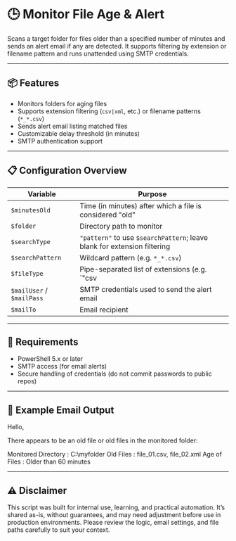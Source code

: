 # 🕒 Monitor File Age & Alert

Scans a target folder for files older than a specified number of minutes and sends an alert email if any are detected. It supports filtering by extension or filename pattern and runs unattended using SMTP credentials.

---

## 📦 Features

- Monitors folders for aging files
- Supports extension filtering (`csv|xml`, etc.) or filename patterns (`*_*.csv`)
- Sends alert email listing matched files
- Customizable delay threshold (in minutes)
- SMTP authentication support

---

## 📋 Configuration Overview

| Variable           | Purpose                                                      |
|-------------------|--------------------------------------------------------------|
| `$minutesOld`      | Time (in minutes) after which a file is considered "old"     |
| `$folder`          | Directory path to monitor                                     |
| `$searchType`      | `"pattern"` to use `$searchPattern`; leave blank for extension filtering |
| `$searchPattern`   | Wildcard pattern (e.g. `*_*.csv`)                             |
| `$fileType`        | Pipe-separated list of extensions (e.g. `"csv|xml"`)         |
| `$mailUser` / `$mailPass` | SMTP credentials used to send the alert email        |
| `$mailTo`          | Email recipient                                               |

---

## 🧪 Requirements

- PowerShell 5.x or later
- SMTP access (for email alerts)
- Secure handling of credentials (do not commit passwords to public repos)

---

## 📧 Example Email Output

Hello,

There appears to be an old file or old files in the monitored folder:

Monitored Directory : C:\myfolder Old Files : file_01.csv, file_02.xml Age of Files : Older than 60 minutes

---

## ⚠️ Disclaimer

This script was built for internal use, learning, and practical automation. It’s shared as-is, without guarantees, and may need adjustment before use in production environments. Please review the logic, email settings, and file paths carefully to suit your context.
